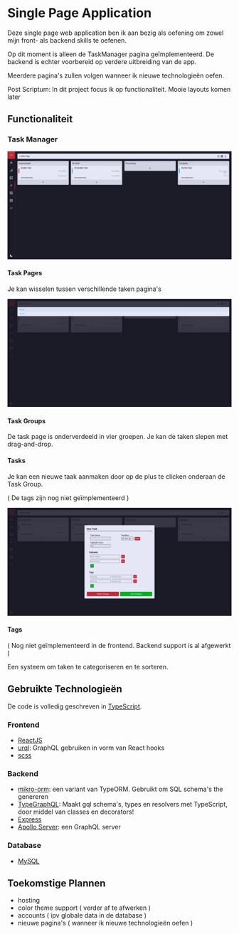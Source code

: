# Single Page Application
Deze single page web application ben ik aan bezig als oefening om zowel mijn front- als backend skills te oefenen. 

Op dit moment is alleen de TaskManager pagina geïmplementeerd. De backend is echter voorbereid op verdere uitbreiding van de app.

Meerdere pagina's zullen volgen wanneer ik nieuwe technologieën oefen.

Post Scriptum: In dit project focus ik op functionaliteit. Mooie layouts komen later

## Functionaliteit
### Task Manager
![Task Manager View](https://github.com/Ziothh/SPA/blob/master/readme_images/taskPage.png)

#### Task Pages
Je kan wisselen tussen verschillende taken pagina's

![Task Pages Switching](https://github.com/Ziothh/SPA/blob/master/readme_images/pageSwitching.png)


#### Task Groups
De task page is onderverdeeld in vier groepen. Je kan de taken slepen met drag-and-drop. 

#### Tasks
Je kan een nieuwe taak aanmaken door op de plus te clicken onderaan de Task Group. 

( De tags zijn nog niet geïmplementeerd )

![Task Creation Screen](https://github.com/Ziothh/SPA/blob/master/readme_images/taskCreationScreen.png)

#### Tags
( Nog niet geïmplementeerd in de frontend. Backend support is al afgewerkt )

Een systeem om taken te categoriseren en te sorteren.

## Gebruikte Technologieën
De code is volledig geschreven in [TypeScript]().
### Frontend
 - [ReactJS](https://reactjs.org)
 - [urql](https://formidable.com/open-source/urql/docs): GraphQL gebruiken in vorm van React hooks
 - [scss](https://sass-lang.com)
### Backend
 - [mikro-orm](https://mikro-orm.io/): een variant van TypeORM. Gebruikt om SQL schema's the genereren
 - [TypeGraphQL](https://typegraphql.com/docs/introduction.html): Maakt gql schema's, types en resolvers met TypeScript, door middel van classes en decorators!
 - [Express](https://expressjs.com)
 - [Apollo Server](https://www.apollographql.com/docs/apollo-server): een GraphQL server
### Database
 - [MySQL](https://www.mysql.com)

## Toekomstige Plannen
 - hosting
 - color theme support ( verder af te afwerken )
 - accounts ( ipv globale data in de database )
 - nieuwe pagina's ( wanneer ik nieuwe technologieën oefen )
